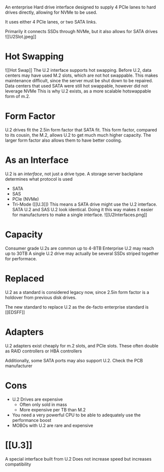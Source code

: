 An enterprise Hard drive interface designed to supply 4 PCIe lanes to hard drives directly, allowing for NVMe to be used.

It uses either 4 PCIe lanes, or two SATA links.

Primarily it connects SSDs through NVMe, but it also allows for SATA drives
![[U2Slot.jpeg]]
# Hot Swapping
 ![[Hot Swap]]
The U.2 interface supports hot swapping. Before U.2, data centers may have used M.2 slots, which are not hot swappable.
This makes maintenance difficult, since the server must be shut down to be repaired.
Data centers that used SATA were still hot swappable, however did not leverage NVMe
This is why U.2 exists, as a more scalable hotswappable form of m.2.

# Form Factor
U.2 drives fit the 2.5in form factor that SATA fit.
This form factor, compared to its cousin, the M.2, allows U.2 to get much much higher capacity.
The larger form factor also allows them to have better cooling.

# As an Interface
U.2 is an *interface*, not just a drive type. A storage server backplane determines what protocol is used
- SATA
- SAS
- PCIe (NVMe)
- Tri-Mode ([[U.3]])
This means a SATA drive might use the U.2 interface. SATA U.2 and SAS U.2 look identical.
Doing it this way makes it easier for manufacturers to make a single interface.
![[U2Interfaces.png]]
# Capacity
Consumer grade U.2s are common up to 4-8TB
Enterprise U.2 may reach up to 30TB
A single U.2 drive may actually be several SSDs striped together for performace.

# Replaced
U.2 as a standard is considered legacy now, since 2.5in form factor is a holdover from previous disk drives. 

The new standard to replace U.2 as the de-facto enterprise standard is 
[[EDSFF]]

# Adapters
U.2 adapters exist cheaply for m.2 slots, and PCIe slots.
	These often double as RAID controllers or HBA controllers

Additionally, some SATA ports may also support U.2.
	Check the PCB manufacturer

# Cons
- U.2 Drives are expensive
	- Often only sold in mass
	- More expensive per TB than M.2
- You need a very powerful CPU to be able to adequately use the performance boost
- MOBOs with U.2 are rare and expensive

# [[U.3]]
A special interface built from U.2
Does not increase speed but increases compatibility